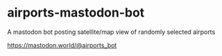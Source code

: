 # airports-mastodon-bot
A mastodon bot posting satellite/map view of randomly selected airports

https://mastodon.world/@airports_bot
